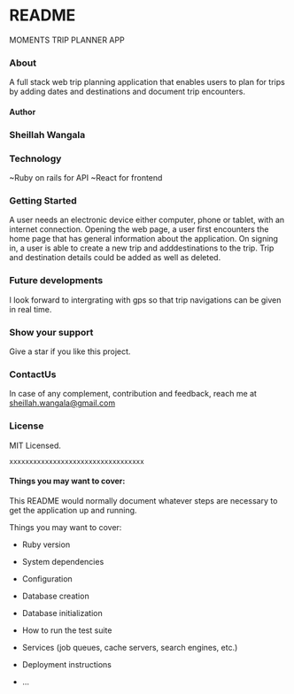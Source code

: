 # README

MOMENTS TRIP PLANNER APP

### About
A full stack web trip planning application that enables users to plan for trips by adding dates and destinations and document trip encounters.

#### Author
### Sheillah Wangala


### Technology
~Ruby on rails for API
~React for frontend

### Getting Started
A user needs an electronic device either computer, phone or tablet, with an internet connection. Opening the web page, a user first encounters the home page that has general information about the application.
On signing in, a user is able to create a new trip and adddestinations to the trip. Trip and destination details could be added as well as deleted.

### Future developments
I look forward to intergrating with gps so that trip navigations can be given in real time.

### Show your  support
Give a star if you like this project.

### ContactUs
In case of any complement, contribution and feedback, reach me at sheillah.wangala@gmail.com

### License
MIT Licensed. 

    xxxxxxxxxxxxxxxxxxxxxxxxxxxxxxxxxx
#### Things you may want to cover:

This README would normally document whatever steps are necessary to get the
application up and running.

Things you may want to cover:

* Ruby version

* System dependencies

* Configuration

* Database creation

* Database initialization

* How to run the test suite

* Services (job queues, cache servers, search engines, etc.)

* Deployment instructions

* ...
